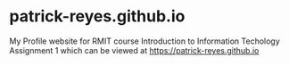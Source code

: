 # patrick-reyes.github.io

My Profile website for RMIT course Introduction to Information Techology Assignment 1 which can be viewed at https://patrick-reyes.github.io
